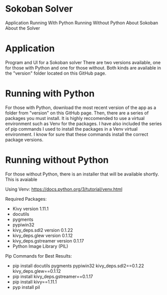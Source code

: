 # Sokoban Solver
Application
Running With Python
Running Without Python
About Sokoban
About the Solver

# Application
Program and UI for a Sokoban solver
There are two versions available, one for those with Python and one for those without. Both kinds are available in the "version" folder located on this GitHub page.

# Running with Python
For those with Python, download the most recent version of the app as a folder from "version" on this GitHub page. Then, there are a series of packages you must install. It is highly reccomended to use a virtual environment such as Venv for the packages. I have also included the series of pip commands I used to install the packages in a Venv virtual environment. I know for sure that these commands install the correct package versions.

# Running without Python
For those without Python, there is an installer that will be available shortly. This is avaiable

Using Venv: https://docs.python.org/3/tutorial/venv.html

Required Packages:
* Kivy version 1.11.1
* docutils
* pygments
* pypiwin32
* kivy_deps.sdl2 version 0.1.22
* kivy_deps.glew version 0.1.12
* kivy_deps.gstreamer version 0.1.17
* Python Image Library (PIL)

Pip Commands for Best Results:
* pip install docutils pygments pypiwin32 kivy_deps.sdl2==0.1.22 kivy_deps.glew==0.1.12
* pip install kivy_deps.gstreamer==0.1.17
* pip install kivy==1.11.1
* pyp install pil
